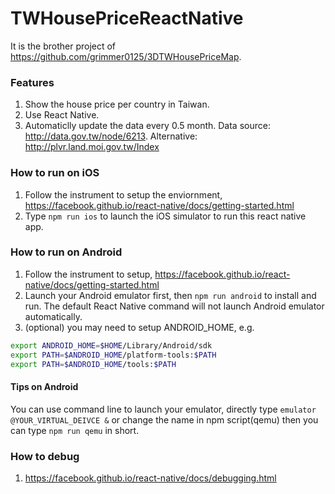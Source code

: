 # TWHousePriceReactNative

It is the brother project of https://github.com/grimmer0125/3DTWHousePriceMap. 

### Features
1. Show the house price per country in Taiwan. 
2. Use React Native.
3. Automaticlly update the data every 0.5 month. Data source: http://data.gov.tw/node/6213. Alternative: http://plvr.land.moi.gov.tw/Index 

### How to run on iOS 
1. Follow the instrument to setup the enviornment, https://facebook.github.io/react-native/docs/getting-started.html
2. Type `npm run ios` to launch the iOS simulator to run this react native app. 

### How to run on Android
1. Follow the instrument to setup, https://facebook.github.io/react-native/docs/getting-started.html
2. Launch your Android emulator first, then `npm run android` to install and run. The default React Native command will not launch Android emulator automatically. 
3. (optional) you may need to setup ANDROID_HOME, e.g. 
``` sh
export ANDROID_HOME=$HOME/Library/Android/sdk
export PATH=$ANDROID_HOME/platform-tools:$PATH
export PATH=$ANDROID_HOME/tools:$PATH
```
#### Tips on Android
You can use command line to launch your emulator, directly type `emulator @YOUR_VIRTUAL_DEIVCE &` or change the name in npm script(qemu) then you can type `npm run qemu` in short.

### How to debug
1. https://facebook.github.io/react-native/docs/debugging.html
